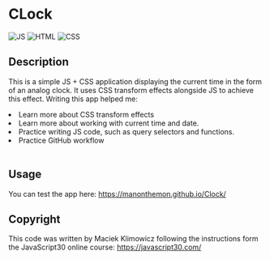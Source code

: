 # CLock

![JS](https://img.shields.io/badge/JavaScript-323330?style=for-the-badge&logo=javascript&logoColor=F7DF1E) ![HTML](https://img.shields.io/badge/HTML5-E34F26?style=for-the-badge&logo=html5&logoColor=white) ![CSS](https://img.shields.io/badge/CSS3-1572B6?style=for-the-badge&logo=css3&logoColor=white)

## Description

This is a simple JS + CSS application displaying the current time in the form of an analog clock. It uses CSS transform effects alongside JS to achieve this effect. Writing this app helped me:

<li>Learn more about CSS transform effects</li>
<li>Learn more about working with current time and date.</li>
<li>Practice writing JS code, such as query selectors and functions.</li>
<li>Practice GitHub workflow </li><br>

## Usage

You can test the app here: https://manonthemon.github.io/Clock/

## Copyright

This code was written by Maciek Klimowicz following the instructions form the JavaScript30 online course: https://javascript30.com/